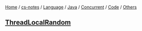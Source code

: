 [Home](https://mengxianbin.github.io) /
[cs-notes](https://mengxianbin.github.io/cs-notes/site) /
[Language](https://mengxianbin.github.io/cs-notes/site/Language) /
[Java](https://mengxianbin.github.io/cs-notes/site/Language/Java) /
[Concurrent](https://mengxianbin.github.io/cs-notes/site/Language/Java/Concurrent) /
[Code](https://mengxianbin.github.io/cs-notes/site/Language/Java/Concurrent/Code) /
[Others](https://mengxianbin.github.io/cs-notes/site/Language/Java/Concurrent/Code/Others)

## [ThreadLocalRandom](https://mengxianbin.github.io/cs-notes/site/Language/Java/Concurrent/Code/Others/ThreadLocalRandom)
